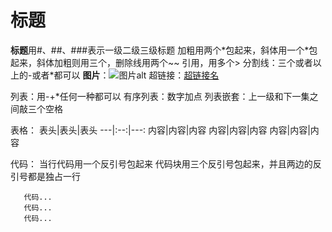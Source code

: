 # 标题

**标题**用#、##、###表示一级二级三级标题
加粗用两个\*包起来，斜体用一个\*包起来，斜体加粗则用三个，删除线用两个~~
引用，用多个>
分割线：三个或者以上的-或者\*都可以
**图片**：![图片alt](图片地址 "图片title")
超链接：[超链接名](超链接地址 "超链接title")

列表：用-+\*任何一种都可以
有序列表：数字加点
列表嵌套：上一级和下一集之间敲三个空格

表格：
表头|表头|表头
---|:--:|---:
内容|内容|内容
内容|内容|内容
内容|内容|内容

代码：
当行代码用一个反引号包起来
代码块用三个反引号包起来，并且两边的反引号都是独占一行
```
   代码...
   代码...
   代码...
```



